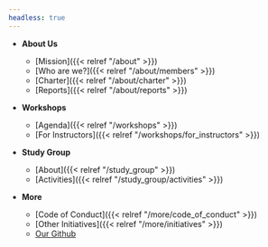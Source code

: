 ```yaml
---
headless: true
---
```


- **About Us**
  - [Mission]({{< relref "/about" >}})
  - [Who are we?]({{< relref "/about/members" >}})
  - [Charter]({{< relref "/about/charter" >}})
  - [Reports]({{< relref "/about/reports" >}})

- **Workshops**
  - [Agenda]({{< relref "/workshops" >}})
  - [For Instructors]({{< relref "/workshops/for_instructors" >}})

- **Study Group**
  - [About]({{< relref "/study_group" >}})
  - [Activities]({{< relref "/study_group/activities" >}})

- **More** 
  - [Code of Conduct]({{< relref "/more/code_of_conduct" >}})
  - [Other Initiatives]({{< relref "/more/initiatives" >}})
  - [Our Github](https://github.com/uio-carpentry/)

